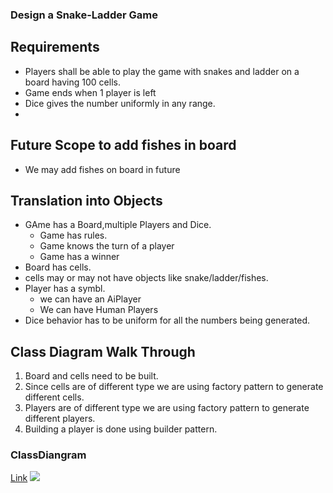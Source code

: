 ### Design a Snake-Ladder Game

## Requirements
- Players shall be able to play the game with snakes and ladder on a board having 100 cells.
- Game ends when 1 player is left
- Dice gives the number uniformly in any range.
- 
## Future Scope to add fishes in board
- We may add fishes on board in future

## Translation into Objects
- GAme has a Board,multiple Players and Dice. 
  - Game has rules.
  - Game knows the turn of a player
  - Game has a winner
- Board has cells.
- cells may or may not have objects like snake/ladder/fishes.
- Player has a symbl.
  - we can have an AiPlayer
  - We can have Human Players
- Dice behavior has to be uniform for all the numbers being generated.


## Class Diagram Walk Through
1. Board and cells need to be built.
2. Since cells are of different type we are using factory pattern to generate different cells.
3. Players are of different type we are using factory pattern to generate different players.
4. Building a player is done using builder pattern.


### ClassDiangram
[Link](https://github.com/mkumar9009/BoilerPlates/blob/main/Snake%26Ladder.drawio.png)
<img src="https://github.com/mkumar9009/BoilerPlates/blob/main/Snake%26Ladder.drawio.png?raw=true" >
